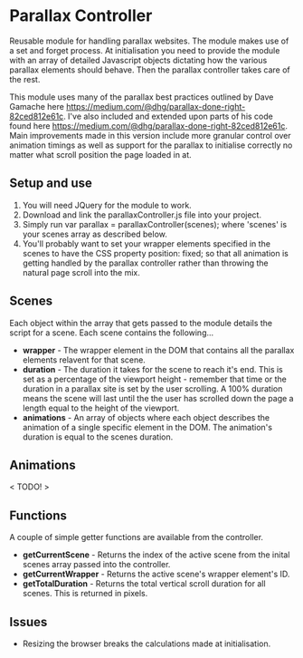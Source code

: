 # Parallax Controller
Reusable module for handling parallax websites. The module makes use of a set and forget process. At initialisation you need to provide the module with an array of detailed Javascript objects dictating how the various parallax elements should behave. Then the parallax controller takes care of the rest.

This module uses many of the parallax best practices outlined by Dave Gamache here https://medium.com/@dhg/parallax-done-right-82ced812e61c. I've also included and extended upon parts of his code found here https://medium.com/@dhg/parallax-done-right-82ced812e61c. Main improvements made in this version include more granular control over animation timings as well as support for the parallax to initialise correctly no matter what scroll position the page loaded in at.

## Setup and use
1. You will need JQuery for the module to work.
2. Download and link the parallaxController.js file into your project.
3. Simply run var parallax = parallaxController(scenes); where 'scenes' is your scenes array as described below.
4. You'll probably want to set your wrapper elements specified in the scenes to have the CSS property position: fixed; so that all animation is getting handled by the parallax controller rather than throwing the natural page scroll into the mix.

## Scenes
Each object within the array that gets passed to the module details the script for a scene. Each scene contains the following...
- **wrapper** - The wrapper element in the DOM that contains all the parallax elements relavent for that scene.
- **duration** - The duration it takes for the scene to reach it's end. This is set as a percentage of the viewport height - remember that time or the duration in a parallax site is set by the user scrolling. A 100% duration means the scene will last until the the user has scrolled down the page a length equal to the height of the viewport.
- **animations** - An array of objects where each object describes the animation of a single specific element in the DOM. The animation's duration is equal to the scenes duration.

## Animations
< TODO! >

## Functions
A couple of simple getter functions are available from the controller.

- **getCurrentScene** - Returns the index of the active scene from the inital scenes array passed into the controller.
- **getCurrentWrapper** - Returns the active scene's wrapper element's ID. 
- **getTotalDuration** - Returns the total vertical scroll duration for all scenes. This is returned in pixels.

## Issues
- Resizing the browser breaks the calculations made at initialisation.